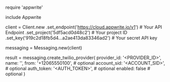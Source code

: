 require 'appwrite'

include Appwrite

client = Client.new
    .set_endpoint('https://cloud.appwrite.io/v1') # Your API Endpoint
    .set_project('5df5acd0d48c2') # Your project ID
    .set_key('919c2d18fb5d4...a2ae413da83346ad2') # Your secret API key

messaging = Messaging.new(client)

result = messaging.create_twilio_provider(
    provider_id: '<PROVIDER_ID>',
    name: '<NAME>',
    from: '+12065550100', # optional
    account_sid: '<ACCOUNT_SID>', # optional
    auth_token: '<AUTH_TOKEN>', # optional
    enabled: false # optional
)
